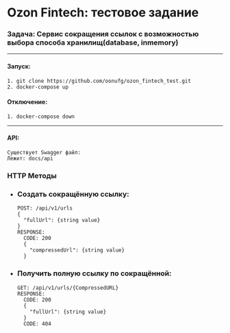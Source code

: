 # Ozon Fintech: тестовое задание

### Задача: Сервис сокращения ссылок с возможностью выбора способа хранилищ(database, inmemory)
---
#### Запуск:
    1. git clone https://github.com/oonufg/ozon_fintech_test.git
    2. docker-compose up
#### Отключение:
    1. docker-compose down
---
#### API:
    Существует Swagger файл:
    Лежит: docs/api
### HTTP Методы
* ### Создать сокращённую ссылку:
      POST: /api/v1/urls
      {
        "fullUrl": {string value}
      }
      RESPONSE:
        CODE: 200
        {
          "compressedUrl": {string value}
        }
* ### Получить полную ссылку по сокращённой:
      GET: /api/v1/urls/{CompressedURL}
      RESPONSE:
        CODE: 200
        {
          "fullUrl": {string value}
        }
        CODE: 404
